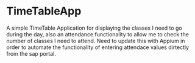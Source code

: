 # TimeTableApp
A simple TimeTable Application for displaying the classes I need to go during the day, also an attendance functionality to allow me to check the number of classes I need to attend.
Need to update this with Appium in order to automate the functionality of entering attendace values dirtectly from the sap portal.
